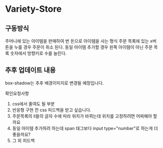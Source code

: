 # Variety-Store

## 구동방식
주머니에 있는 아이템을 판매하여 번 돈으로 아이템을 사는 형식
주문 목록에 있는 x버튼을 누를 경우 주문이 취소 된다.
동일 아이템 추가할 경우 왼쪽 아이템이 아닌 주문 목록 숫자에서 방향키로 수를 늘린다.

## 추후 업데이트 내용
box-shadow는 추후 배경이미지로 변경될 예정입니다.


확인요청사항
1. css에서 줄여도 될 부분
2. 반응형 구현 전 css 피드백을 받고 싶습니다.
3. 주문목록의 li들의 글자 수에 따라 위치가 바뀌는데 위치를 고정하려면 어찌해야 할까요
4. 동일 아이템 추가하려 하는데 span 태그보다 input type="number"로 하는게 더 좋을까요?
5. 그 외 피드백
